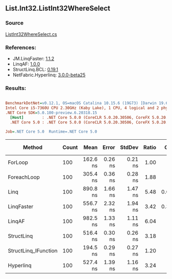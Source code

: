 ﻿## List.Int32.ListInt32WhereSelect

### Source
[ListInt32WhereSelect.cs](../LinqBenchmarks/List/Int32/ListInt32WhereSelect.cs)

### References:
- JM.LinqFaster: [1.1.2](https://www.nuget.org/packages/JM.LinqFaster/1.1.2)
- LinqAF: [1.0.0](https://www.nuget.org/packages/LinqAF/1.0.0)
- StructLinq.BCL: [0.19.1](https://www.nuget.org/packages/StructLinq.BCL/0.19.1)
- NetFabric.Hyperlinq: [3.0.0-beta25](https://www.nuget.org/packages/NetFabric.Hyperlinq/3.0.0-beta25)

### Results:
``` ini

BenchmarkDotNet=v0.12.1, OS=macOS Catalina 10.15.6 (19G73) [Darwin 19.6.0]
Intel Core i5-7360U CPU 2.30GHz (Kaby Lake), 1 CPU, 4 logical and 2 physical cores
.NET Core SDK=5.0.100-preview.6.20318.15
  [Host]        : .NET Core 5.0.0 (CoreCLR 5.0.20.30506, CoreFX 5.0.20.30506), X64 RyuJIT
  .NET Core 5.0 : .NET Core 5.0.0 (CoreCLR 5.0.20.30506, CoreFX 5.0.20.30506), X64 RyuJIT

Job=.NET Core 5.0  Runtime=.NET Core 5.0  

```
|               Method | Count |     Mean |   Error |  StdDev | Ratio |  Gen 0 | Gen 1 | Gen 2 | Allocated |
|--------------------- |------ |---------:|--------:|--------:|------:|-------:|------:|------:|----------:|
|              ForLoop |   100 | 162.6 ns | 0.26 ns | 0.21 ns |  1.00 |      - |     - |     - |         - |
|          ForeachLoop |   100 | 305.4 ns | 0.36 ns | 0.28 ns |  1.88 |      - |     - |     - |         - |
|                 Linq |   100 | 890.8 ns | 1.66 ns | 1.47 ns |  5.48 | 0.0725 |     - |     - |     152 B |
|           LinqFaster |   100 | 556.7 ns | 2.32 ns | 1.94 ns |  3.42 | 0.3090 |     - |     - |     648 B |
|               LinqAF |   100 | 982.5 ns | 1.33 ns | 1.11 ns |  6.04 |      - |     - |     - |         - |
|           StructLinq |   100 | 516.4 ns | 0.30 ns | 0.26 ns |  3.18 |      - |     - |     - |         - |
| StructLinq_IFunction |   100 | 194.5 ns | 0.29 ns | 0.27 ns |  1.20 |      - |     - |     - |         - |
|            Hyperlinq |   100 | 527.4 ns | 1.39 ns | 1.16 ns |  3.24 |      - |     - |     - |         - |
